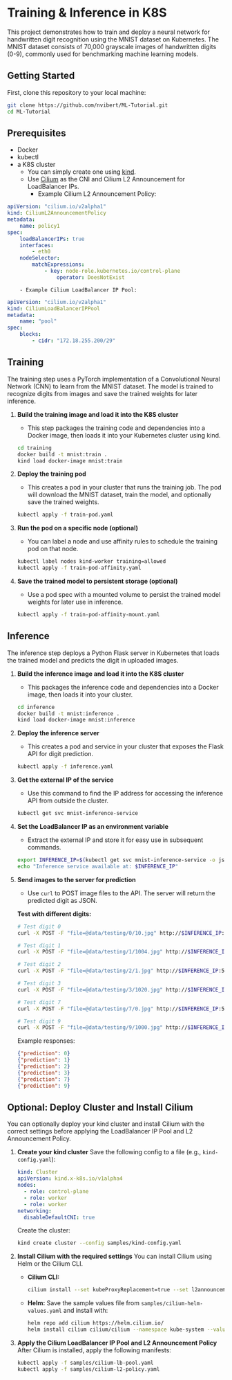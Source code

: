 # Training & Inference in K8S

This project demonstrates how to train and deploy a neural network for handwritten digit recognition using the MNIST dataset on Kubernetes. The MNIST dataset consists of 70,000 grayscale images of handwritten digits (0-9), commonly used for benchmarking machine learning models.

## Getting Started

First, clone this repository to your local machine:

```bash
git clone https://github.com/nvibert/ML-Tutorial.git
cd ML-Tutorial
```

## Prerequisites
- Docker
- kubectl
- a K8S cluster
    - You can simply create one using [kind](https://kind.sigs.k8s.io/).
    - Use [Cilium](https://cilium.io/) as the CNI and Cilium L2 Announcement for LoadBalancer IPs.
        - Example Cilium L2 Announcement Policy:

```yaml
apiVersion: "cilium.io/v2alpha1"
kind: CiliumL2AnnouncementPolicy
metadata:
    name: policy1
spec:
    loadBalancerIPs: true
    interfaces:
        - eth0
    nodeSelector:
        matchExpressions:
            - key: node-role.kubernetes.io/control-plane
                operator: DoesNotExist
```
        - Example Cilium LoadBalancer IP Pool:

```yaml
apiVersion: "cilium.io/v2alpha1"
kind: CiliumLoadBalancerIPPool
metadata:
    name: "pool"
spec:
    blocks:
        - cidr: "172.18.255.200/29"
```


## Training
The training step uses a PyTorch implementation of a Convolutional Neural Network (CNN) to learn from the MNIST dataset. The model is trained to recognize digits from images and save the trained weights for later inference.

1. **Build the training image and load it into the K8S cluster**
   - This step packages the training code and dependencies into a Docker image, then loads it into your Kubernetes cluster using kind.
   ```bash
   cd training
   docker build -t mnist:train .
   kind load docker-image mnist:train
   ```

2. **Deploy the training pod**
   - This creates a pod in your cluster that runs the training job. The pod will download the MNIST dataset, train the model, and optionally save the trained weights.
   ```bash
   kubectl apply -f train-pod.yaml
   ```
3. **Run the pod on a specific node (optional)**
   - You can label a node and use affinity rules to schedule the training pod on that node.
   ```bash
   kubectl label nodes kind-worker training=allowed
   kubectl apply -f train-pod-affinity.yaml
   ```

4. **Save the trained model to persistent storage (optional)**
   - Use a pod spec with a mounted volume to persist the trained model weights for later use in inference.
   ```bash
   kubectl apply -f train-pod-affinity-mount.yaml
   ```

## Inference
The inference step deploys a Python Flask server in Kubernetes that loads the trained model and predicts the digit in uploaded images.

1. **Build the inference image and load it into the K8S cluster**
   - This packages the inference code and dependencies into a Docker image, then loads it into your cluster.
   ```bash
   cd inference
   docker build -t mnist:inference .
   kind load docker-image mnist:inference
   ```

2. **Deploy the inference server**
   - This creates a pod and service in your cluster that exposes the Flask API for digit prediction.
   ```bash
   kubectl apply -f inference.yaml
   ```

3. **Get the external IP of the service**
   - Use this command to find the IP address for accessing the inference API from outside the cluster.
   ```bash
   kubectl get svc mnist-inference-service
   ```

4. **Set the LoadBalancer IP as an environment variable**
   - Extract the external IP and store it for easy use in subsequent commands.
   ```bash
   export INFERENCE_IP=$(kubectl get svc mnist-inference-service -o jsonpath='{.status.loadBalancer.ingress[0].ip}')
   echo "Inference service available at: $INFERENCE_IP"
   ```

5. **Send images to the server for prediction**
   - Use `curl` to POST image files to the API. The server will return the predicted digit as JSON.
   
   **Test with different digits:**
   ```bash
   # Test digit 0
   curl -X POST -F "file=@data/testing/0/10.jpg" http://$INFERENCE_IP:5000/predict
   
   # Test digit 1  
   curl -X POST -F "file=@data/testing/1/1004.jpg" http://$INFERENCE_IP:5000/predict
   
   # Test digit 2
   curl -X POST -F "file=@data/testing/2/1.jpg" http://$INFERENCE_IP:5000/predict
   
   # Test digit 3
   curl -X POST -F "file=@data/testing/3/1020.jpg" http://$INFERENCE_IP:5000/predict
   
   # Test digit 7
   curl -X POST -F "file=@data/testing/7/0.jpg" http://$INFERENCE_IP:5000/predict
   
   # Test digit 9
   curl -X POST -F "file=@data/testing/9/1000.jpg" http://$INFERENCE_IP:5000/predict
   ```
   
   Example responses:
   ```json
   {"prediction": 0}
   {"prediction": 1}  
   {"prediction": 2}
   {"prediction": 3}
   {"prediction": 7}
   {"prediction": 9}
   ```

## Optional: Deploy Cluster and Install Cilium

You can optionally deploy your kind cluster and install Cilium with the correct settings before applying the LoadBalancer IP Pool and L2 Announcement Policy.

1. **Create your kind cluster**
   Save the following config to a file (e.g., `kind-config.yaml`):
   ```yaml
   kind: Cluster
   apiVersion: kind.x-k8s.io/v1alpha4
   nodes:
     - role: control-plane
     - role: worker
     - role: worker
   networking:
     disableDefaultCNI: true
   ```
   
   Create the cluster:
   ```bash
   kind create cluster --config samples/kind-config.yaml
   ```

2. **Install Cilium with the required settings**
   You can install Cilium using Helm or the Cilium CLI.
   
   - **Cilium CLI:**
     ```bash
     cilium install --set kubeProxyReplacement=true --set l2announcements.enabled=true --set ipam.mode=kubernetes --set devices='{eth0}'
     ```
   
   - **Helm:**
     Save the sample values file from `samples/cilium-helm-values.yaml` and install with:
     ```bash
     helm repo add cilium https://helm.cilium.io/
     helm install cilium cilium/cilium --namespace kube-system --values samples/cilium-helm-values.yaml
     ```

3. **Apply the Cilium LoadBalancer IP Pool and L2 Announcement Policy**
   After Cilium is installed, apply the following manifests:
   ```bash
   kubectl apply -f samples/cilium-lb-pool.yaml
   kubectl apply -f samples/cilium-l2-policy.yaml
   ```
